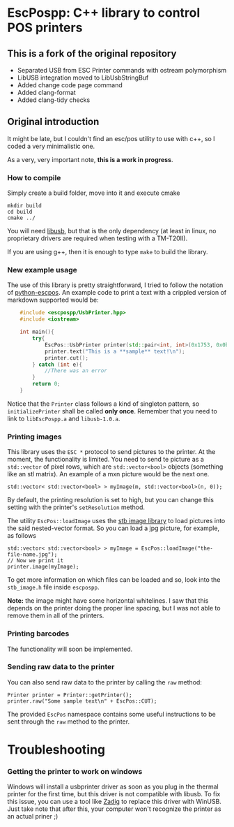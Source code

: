 # EscPospp: C++ library to control POS printers

## This is a fork of the original repository

- Separated USB from ESC Printer commands with ostream polymorphism
- LibUSB integration moved to LibUsbStringBuf
- Added change code page command
- Added clang-format
- Added clang-tidy checks

## Original introduction

It might be late, but I couldn't find an esc/pos utility to use with c++, so I coded a very minimalistic one.

As a very, very important note, **this is a work in progress**.

### How to compile

Simply create a build folder, move into it and execute cmake

    mkdir build
    cd build
    cmake ../

You will need [libusb](http://libusb.info/), but that is the only dependency (at least in linux, no proprietary drivers are required when testing with a TM-T20II).

If you are using g++, then it is enough to type `make` to build the library.

### New example usage

The use of this library is pretty straightforward, I tried to follow the notation of [python-escpos](https://github.com/python-escpos/python-escpos). An example code to print a text with a crippled version of markdown supported would be:

```cpp
    #include <escpospp/UsbPrinter.hpp>
    #include <iostream>

    int main(){
        try{
            EscPos::UsbPrinter printer(std::pair<int, int>(0x1753, 0x0b00));
            printer.text("This is a **sample** text!\n");
            printer.cut();
        } catch (int e){
            //There was an error
        }
        return 0;
    }
```

Notice that the `Printer` class follows a kind of singleton pattern, so `initializePrinter` shall be called **only once**. Remember that you need to link to `libEscPospp.a` and `libusb-1.0.a`.

### Printing images

This library uses the `ESC *` protocol to send pictures to the printer. At the moment, the functionality is limited. You need to send te picture as a `std::vector` of pixel rows, which are `std::vector<bool>` objects (something like an stl matrix). An example of a mxn picture would be the next one.

    std::vector< std::vector<bool> > myImage(m, std::vector<bool>(n, 0));

By default, the printing resolution is set to high, but you can change this setting with the printer's `setResolution` method.

The utility `EscPos::loadImage` uses the [stb image library](https://github.com/nothings/stb) to load pictures into the said nested-vector format. So you can load a jpg picture, for example, as follows

    std::vector< std::vector<bool> > myImage = EscPos::loadImage("the-file-name.jpg");
    // Now we print it
    printer.image(myImage);

To get more information on which files can be loaded and so, look into the `stb_image.h` file inside `escpospp`.

**Note:** the image might have some horizontal whitelines. I saw that this depends on the printer doing the proper line spacing, but I was not able to remove them in all of the printers.

### Printing barcodes

The functionality will soon be implemented.

### Sending raw data to the printer

You can also send raw data to the printer by calling the `raw` method:

    Printer printer = Printer::getPrinter();
    printer.raw("Some sample text\n" + EscPos::CUT);

The provided `EscPos` namespace contains some useful instructions to be sent through the `raw` method to the printer.

# Troubleshooting

### Getting the printer to work on windows

Windows will install a usbprinter driver as soon as you plug in the thermal printer for the first time, but this driver is not compatible with libusb. To fix this issue, you can use a tool like [Zadig](https://zadig.akeo.ie/) to replace this driver with WinUSB. Just take note that after this, your computer won't recognize the printer as an actual priner ;)